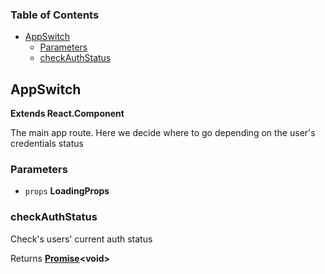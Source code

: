 <!-- Generated by documentation.js. Update this documentation by updating the source code. -->

### Table of Contents

-   [AppSwitch][1]
    -   [Parameters][2]
    -   [checkAuthStatus][3]

## AppSwitch

**Extends React.Component**

The main app route. Here we decide where to go depending on the user's credentials status

### Parameters

-   `props` **LoadingProps** 

### checkAuthStatus

Check's users' current auth status

Returns **[Promise][4]&lt;void>** 

[1]: #appswitch

[2]: #parameters

[3]: #checkauthstatus

[4]: https://developer.mozilla.org/docs/Web/JavaScript/Reference/Global_Objects/Promise
